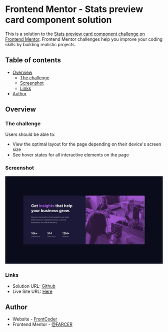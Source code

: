 # Frontend Mentor - Stats preview card component solution

This is a solution to the [Stats preview card component challenge on Frontend Mentor](https://www.frontendmentor.io/challenges/stats-preview-card-component-8JqbgoU62). Frontend Mentor challenges help you improve your coding skills by building realistic projects. 

## Table of contents

- [Overview](#overview)
    - [The challenge](#the-challenge)
    - [Screenshot](#screenshot)
    - [Links](#links)
- [Author](#author)

## Overview

### The challenge

Users should be able to:

- View the optimal layout for the page depending on their device's screen size
- See hover states for all interactive elements on the page

### Screenshot

![](screenshot.jpg)

### Links

- Solution URL: [Github](https://github.com/FARCER/fm-challenge-14)
- Live Site URL: [Here](https://fm-challenge-14.vercel.app/)

## Author

- Website - [FrontCoder](https://youtube.com/c/frontcoder)
- Frontend Mentor - [@FARCER](https://www.frontendmentor.io/profile/FARCER)

